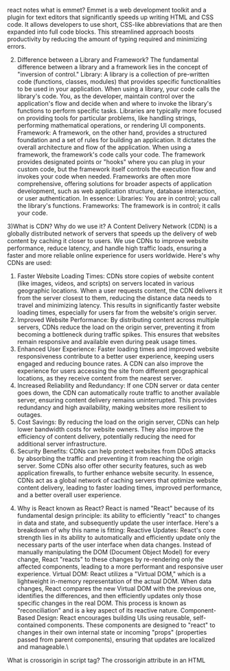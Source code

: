 react notes
what is emmet?
Emmet is a web development toolkit and a plugin for text editors that significantly speeds up writing HTML and CSS code. It allows developers to use short, CSS-like abbreviations that are then expanded into full code blocks. This streamlined approach boosts productivity by reducing the amount of typing required and minimizing errors. 

2) Difference between a Library and Framework?
The fundamental difference between a library and a framework lies in the concept of "inversion of control."
Library: A library is a collection of pre-written code (functions, classes, modules) that provides specific functionalities to be used in your application. When using a library, your code calls the library's code. You, as the developer, maintain control over the application's flow and decide when and where to invoke the library's functions to perform specific tasks. Libraries are typically more focused on providing tools for particular problems, like handling strings, performing mathematical operations, or rendering UI components.
Framework: A framework, on the other hand, provides a structured foundation and a set of rules for building an application. It dictates the overall architecture and flow of the application. When using a framework, the framework's code calls your code. The framework provides designated points or "hooks" where you can plug in your custom code, but the framework itself controls the execution flow and invokes your code when needed. Frameworks are often more comprehensive, offering solutions for broader aspects of application development, such as web application structure, database interaction, or user authentication.
In essence:
Libraries: You are in control; you call the library's functions.
Frameworks: The framework is in control; it calls your code.

3)What is CDN? Why do we use it?
A Content Delivery Network (CDN) is a globally distributed network of servers that speeds up the delivery of web content by caching it closer to users. We use CDNs to improve website performance, reduce latency, and handle high traffic loads, ensuring a faster and more reliable online experience for users worldwide. 
Here's why CDNs are used:
1. Faster Website Loading Times: 
CDNs store copies of website content (like images, videos, and scripts) on servers located in various geographic locations. 
When a user requests content, the CDN delivers it from the server closest to them, reducing the distance data needs to travel and minimizing latency. 
This results in significantly faster website loading times, especially for users far from the website's origin server. 
2. Improved Website Performance: 
By distributing content across multiple servers, CDNs reduce the load on the origin server, preventing it from becoming a bottleneck during traffic spikes.
This ensures that websites remain responsive and available even during peak usage times.
3. Enhanced User Experience: 
Faster loading times and improved website responsiveness contribute to a better user experience, keeping users engaged and reducing bounce rates.
A CDN can also improve the experience for users accessing the site from different geographical locations, as they receive content from the nearest server.
4. Increased Reliability and Redundancy: 
If one CDN server or data center goes down, the CDN can automatically route traffic to another available server, ensuring content delivery remains uninterrupted.
This provides redundancy and high availability, making websites more resilient to outages.
5. Cost Savings: 
By reducing the load on the origin server, CDNs can help lower bandwidth costs for website owners.
They also improve the efficiency of content delivery, potentially reducing the need for additional server infrastructure.
6. Security Benefits:
CDNs can help protect websites from DDoS attacks by absorbing the traffic and preventing it from reaching the origin server. 
Some CDNs also offer other security features, such as web application firewalls, to further enhance website security. 
In essence, CDNs act as a global network of caching servers that optimize website content delivery, leading to faster loading times, improved performance, and a better overall user experience. 



4) Why is React known as React?
React is named "React" because of its fundamental design principle: its ability to efficiently "react" to changes in data and state, and subsequently update the user interface.
Here's a breakdown of why this name is fitting:
Reactive Updates: React's core strength lies in its ability to automatically and efficiently update only the necessary parts of the user interface when data changes. Instead of manually manipulating the DOM (Document Object Model) for every change, React "reacts" to these changes by re-rendering only the affected components, leading to a more performant and responsive user experience.
Virtual DOM: React utilizes a "Virtual DOM," which is a lightweight in-memory representation of the actual DOM. When data changes, React compares the new Virtual DOM with the previous one, identifies the differences, and then efficiently updates only those specific changes in the real DOM. This process is known as "reconciliation" and is a key aspect of its reactive nature.
Component-Based Design: React encourages building UIs using reusable, self-contained components. These components are designed to "react" to changes in their own internal state or incoming "props" (properties passed from parent components), ensuring that updates are localized and manageable.\


What is crossorigin in script tag?
The crossorigin attribute in an HTML <script> tag is used to control how cross-origin requests for scripts are handled, specifically in relation to Cross-Origin Resource Sharing (CORS). This attribute is relevant when a script is being loaded from a different domain, subdomain, port, or protocol than the HTML document itself.
Purpose:
The primary purpose of the crossorigin attribute is to enable or modify CORS behavior for external scripts, which in turn affects how the browser handles security and error reporting for those scripts.
Values:
The crossorigin attribute can take two main values:
anonymous:
This is the default behavior if the crossorigin attribute is present but no value is specified, or if an invalid value is provided.
It instructs the browser to make a CORS request for the script without sending user credentials (like cookies, HTTP authentication, or client-side SSL certificates).
When crossorigin="anonymous" is used, and the server responds with the appropriate CORS headers (e.g., Access-Control-Allow-Origin), the browser will expose more detailed error information for the script in the developer console, rather than a generic "Script error."
use-credentials:
This value instructs the browser to make a CORS request for the script including user credentials.
This is typically used when the external script requires authentication or relies on cookies for its functionality.
Similar to anonymous, it enables more detailed error reporting if CORS is properly configured on the server.
Why it's important:
Security: It helps enforce the Same-Origin Policy by requiring explicit permission from the server to share resources across origins, mitigating certain types of cross-site attacks.
Error Reporting: Without the crossorigin attribute (or if CORS is not correctly configured), errors from cross-origin scripts are often reported as a generic "Script error" for security reasons. Using crossorigin and proper CORS setup allows for more informative error messages, aiding in debugging.
Resource Access: It enables the browser to request and execute scripts from different origins while adhering to security policies.


5)What is diference between React and ReactDOM
The crossorigin attribute in an HTML <script> tag is used to control how cross-origin requests for scripts are handled, specifically in relation to Cross-Origin Resource Sharing (CORS). This attribute is relevant when a script is being loaded from a different domain, subdomain, port, or protocol than the HTML document itself.
Purpose:
The primary purpose of the crossorigin attribute is to enable or modify CORS behavior for external scripts, which in turn affects how the browser handles security and error reporting for those scripts.
Values:
The crossorigin attribute can take two main values:
anonymous:
This is the default behavior if the crossorigin attribute is present but no value is specified, or if an invalid value is provided.
It instructs the browser to make a CORS request for the script without sending user credentials (like cookies, HTTP authentication, or client-side SSL certificates).
When crossorigin="anonymous" is used, and the server responds with the appropriate CORS headers (e.g., Access-Control-Allow-Origin), the browser will expose more detailed error information for the script in the developer console, rather than a generic "Script error."
use-credentials:
This value instructs the browser to make a CORS request for the script including user credentials.
This is typically used when the external script requires authentication or relies on cookies for its functionality.
Similar to anonymous, it enables more detailed error reporting if CORS is properly configured on the server.
Why it's important:
Security: It helps enforce the Same-Origin Policy by requiring explicit permission from the server to share resources across origins, mitigating certain types of cross-site attacks.
Error Reporting: Without the crossorigin attribute (or if CORS is not correctly configured), errors from cross-origin scripts are often reported as a generic "Script error" for security reasons. Using crossorigin and proper CORS setup allows for more informative error messages, aiding in debugging.
Resource Access: It enables the browser to request and execute scripts from different origins while adhering to security policies.
6)What is difference between react.development.js and react.production.js files via CDN?
The react.development.js and react.production.js files, when served via a Content Delivery Network (CDN), represent two distinct versions of the React library, each optimized for a specific environment:
react.development.js (Development Version):
Purpose: Designed for use during the development phase of a React application.
Features: Includes extensive debugging aids, such as detailed error messages, warnings for common mistakes, and performance profiling tools.
Size and Performance: Larger in file size and generally slower in execution compared to the production version due to the inclusion of debugging code and less aggressive optimizations.
react.production.js (Production Version):
Purpose: Intended for deploying a React application to a live, production environment.
Features: Optimized for performance and minimal file size. It removes all development-specific code, warnings, and debugging information. The code is typically minified and compressed.
Size and Performance: Significantly smaller in file size and faster in execution, as it prioritizes efficiency and user experience over developer-centric features.
In essence, the development version assists developers in building and debugging, while the production version ensures optimal performance and a smooth user experience for end-users. It is crucial to use the appropriate version for each stage of your application's lifecycle.
7)What is async and defer?
What's the difference between async vs defer attributes ...async and defer are attributes used with the <script> tag in HTML to control how JavaScript files are loaded and executed, impacting page load performance. They both allow the browser to download the script without blocking HTML parsing, but differ in when they execute the script. 
async:
How it works: Downloads the script file asynchronously while the HTML is being parsed. Once the script is downloaded, it immediately pauses HTML parsing to execute the script. 
Execution order: Multiple async scripts may download concurrently, and their execution order is not guaranteed. 
Use cases: Suitable for scripts that are not dependent on other scripts or the DOM structure, such as analytics scripts (e.g., Google Analytics). 
Potential issue: Because async scripts execute as soon as they're downloaded, they can interrupt the HTML parsing process, potentially slowing down initial page rendering if the script is large or complex. 
defer:
How it works: Downloads the script file asynchronously while parsing the HTML, but the script is executed only after the HTML parsing is complete. 
Execution order: Scripts with the defer attribute are executed in the same order they appear in the HTML document. 
Use cases: Ideal for scripts that are not critical for initial rendering but need to be executed in a specific order after the DOM is ready, such as some utility scripts or scripts that manipulate the DOM after it's been fully loaded. 
Advantages: Generally preferred over async for scripts that rely on the DOM structure or other scripts, as it ensures execution order and doesn't interrupt HTML parsing. 
In essence:
async is useful for independent scripts that can be executed as soon as they're downloaded. 
defer is better for scripts that need to be executed in a specific order after the DOM is ready. 
